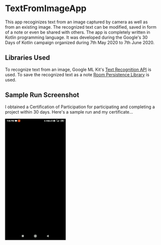 # TextFromImageApp
This app recoginizes text from an image captured by camera as well as from an existing image. The recognized text can be modified, saved in form of a note or even be shared with others. The app is completely written in Kotlin programming language. It was developed during the Google's 30 Days of Kotlin campaign organized during 7th May 2020 to 7th June 2020.

## Libraries Used
To recognize text from an image, Google ML Kit's [Text Recognition API](https://developers.google.com/ml-kit/vision/text-recognition) is used. To save the recognized text as a note [Room Persistence Library](https://developers.google.com/ml-kit/vision/text-recognition) is used.

## Sample Run Screenshot
I obtained a Certification of Participation for participating and completing a project within 30 days. Here's a sample run and my certificate...

![Certificate](https://github.com/ashu11-01/TextFromImageApp/blob/master/Sample%20Run%20Screenshot/text%20from%20image%20app.gif)
